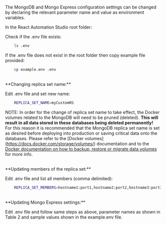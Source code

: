 The MongoDB and Mongo Express configuration settings can be changed by declaring the relevant parameter name and value as environment variables.

In the React Automation Studio root folder:

Check if the .env file exists:
```bash
    ls .env
```
If the .env file does not exist in the root folder then copy example file provided:
```bash
    cp example.env .env
```
<br/>
**Changing replica set name:**

Edit .env file and set new name:
```bash
    REPLICA_SET_NAME=myCustomRS
```
NOTE: In order for the change of replica set name to take effect, the Docker volumes related to the MongoDB will need to be pruned (deleted). **This will result in all data stored in these databases being deleted permanently!** For this reason it is recommended that the MongoDB replica set name is set as desired before deploying into production or saving critical data onto the databases. Please refer to the [Docker volumes] (https://docs.docker.com/storage/volumes/) documentation and to the [Docker documentation on how to backup, restore or migrate data volumes](https://docs.docker.com/storage/volumes/#backup-restore-or-migrate-data-volumes) for more info.

<br/>
**Updating members of the replica set:**

Edit .env file and list all members (comma delimited):
```bash
    REPLICA_SET_MEMBERS=hostname1:port1,hostname2:port2,hostname3:port3
```

<br/>
**Updating Mongo Express settings:**

Edit .env file and follow same steps as above, parameter names as shown in Table 2 and sample values shown in the example.env file.